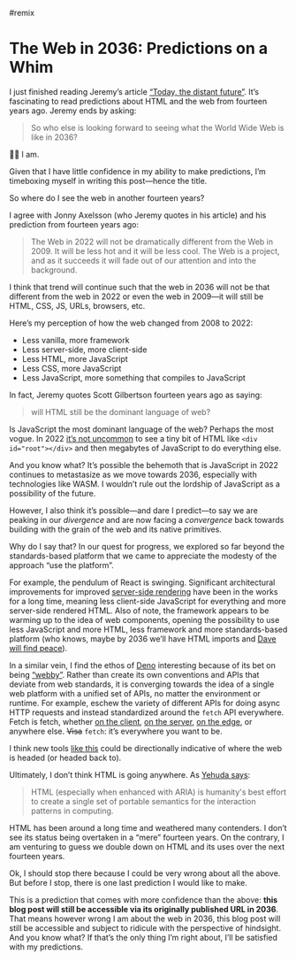 #remix

# The Web in 2036: Predictions on a Whim

I just finished reading Jeremy’s article [“Today, the distant future”](https://adactio.com/journal/18743). It’s fascinating to read predictions about HTML and the web from fourteen years ago. Jeremy ends by asking:

> So who else is looking forward to seeing what the World Wide Web is like in 2036?

🙋‍♂️ I am.

Given that I have little confidence in my ability to make predictions, I’m timeboxing myself in writing this post—hence the title.

So where do I see the web in another fourteen years?

I agree with Jonny Axelsson (who Jeremy quotes in his article) and his prediction from fourteen years ago:

> The Web in 2022 will not be dramatically different from the Web in 2009. It will be less hot and it will be less cool. The Web is a project, and as it succeeds it will fade out of our attention and into the background.

I think that trend will continue such that the web in 2036 will not be that different from the web in 2022 or even the web in 2009—it will still be HTML, CSS, JS, URLs, browsers, etc. 

Here’s my perception of how the web changed from 2008 to 2022:

- Less vanilla, more framework
- Less server-side, more client-side
- Less HTML, more JavaScript
- Less CSS, more JavaScript
- Less JavaScript, more something that compiles to JavaScript

In fact, Jeremy quotes Scott Gilbertson fourteen years ago as saying:

> will HTML still be the dominant language of web?

Is JavaScript the most dominant language of the web? Perhaps the most vogue. In 2022 [it’s not uncommon](https://blog.jim-nielsen.com/2020/agency-website-design-inspiration-and-other-observations/) to see a tiny bit of HTML like `<div id="root"></div>` and then megabytes of JavaScript to do everything else.

And you know what? It’s possible the behemoth that is JavaScript in 2022 continues to metastasize as we move towards 2036, especially with technologies like WASM. I wouldn’t rule out the lordship of JavaScript as a possibility of the future.

However, I also think it’s possible—and dare I predict—to say we are peaking in our _divergence_ and are now facing a _convergence_ back towards building with the grain of the web and its native primitives. 

Why do I say that? In our quest for progress, we explored so far beyond the standards-based platform that we came to appreciate the modesty of the approach “use the platform”.

For example, the pendulum of React is swinging. Significant architectural improvements for improved [server-side rendering](https://github.com/reactwg/react-18/discussions/37) have been in the works for a long time, meaning less client-side JavaScript for everything and more server-side rendered HTML. Also of note, the framework appears to be warming up to the idea of web components, opening the possibility to use less JavaScript and more HTML, less framework and more standards-based platform (who knows, maybe by 2036 we’ll have HTML imports and [Dave will find peace](https://twitter.com/davatron5000/status/900023379780149248?s=20)).

In a similar vein, I find the ethos of [Deno](https://deno.land/) interesting because of its bet on being [“webby”](https://blog.jim-nielsen.com/2021/deno-is-webby/). Rather than create its own conventions and APIs that deviate from web standards, it is converging towards the idea of a single web platform with a unified set of APIs, no matter the environment or runtime. For example, eschew the variety of different APIs for doing async HTTP requests and instead standardized around the `fetch` API everywhere. Fetch is fetch, whether [on the client](https://developer.mozilla.org/en-US/docs/Web/API/fetch), [on the server](https://deno.land/manual/examples/fetch_data), [on the edge](https://developers.cloudflare.com/workers/runtime-apis/fetch), or anywhere else. ~~Visa~~ `fetch`: it’s everywhere you want to be.

I think new tools [like this](https://remix.run) could be directionally indicative of where the web is headed (or headed back to).

Ultimately, I don’t think HTML is going anywhere. As [Yehuda says](https://twitter.com/wycats/status/1376963953054547970?s=20):

> HTML (especially when enhanced with ARIA) is humanity's best effort to create a single set of portable semantics for the interaction patterns in computing.

HTML has been around a long time and weathered many contenders. I don’t see its status being overtaken in a “mere” fourteen years. On the contrary, I am venturing to guess we double down on HTML and its uses over the next fourteen years.

Ok, I should stop there because I could be very wrong about all the above. But before I stop, there is one last prediction I would like to make.

This is a prediction that comes with more confidence than the above: **this blog post will still be accessible via its originally published URL in 2036**. That means however wrong I am about the web in 2036, this blog post will still be accessible and subject to ridicule with the perspective of hindsight. And you know what? If that’s the only thing I’m right about, I’ll be satisfied with my predictions.
